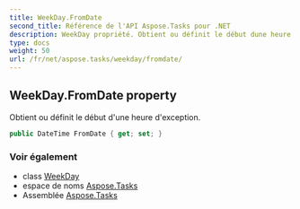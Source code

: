 ```yaml
---
title: WeekDay.FromDate
second_title: Référence de l'API Aspose.Tasks pour .NET
description: WeekDay propriété. Obtient ou définit le début dune heure dexception.
type: docs
weight: 50
url: /fr/net/aspose.tasks/weekday/fromdate/
---
```

## WeekDay.FromDate property

Obtient ou définit le début d'une heure d'exception.

```csharp
public DateTime FromDate { get; set; }
```

### Voir également

* class [WeekDay](../)
* espace de noms [Aspose.Tasks](../../weekday/)
* Assemblée [Aspose.Tasks](../../../)


